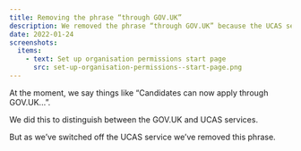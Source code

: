 ```yaml
---
title: Removing the phrase “through GOV.UK”
description: We removed the phrase “through GOV.UK” because the UCAS service has been switched off.
date: 2022-01-24
screenshots:
  items:
    - text: Set up organisation permissions start page
      src: set-up-organisation-permissions--start-page.png
---
```


At the moment, we say things like “Candidates can now apply through GOV.UK...”.

We did this to distinguish between the GOV.UK and UCAS services.

But as we’ve switched off the UCAS service we’ve removed this phrase.
